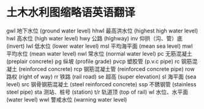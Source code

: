 # 土木水利图缩略语英语翻译

gwl 地下水位 (ground water level)
hhwl 最高洪水位 (highest high water level)
hwl 高水位 (high water level)
hwy 公路 (highway)
inv 仰拱（沟、管）底 (invert)
lwl 低水位 (lower water level)
msl 平均海平面 (mean sea level)
mwl 平均水位 (mean water level)
nwl 常水位 (normal water level)
pc 无筋混凝土 (preplair concrete)
pg 纵坡 (profile grade)
pvcp 塑胶管 (p.v.c pipe)
rc 钢筋混凝土 (reinforced concrete)
rcp 钢筋混凝土管 (reinforced concrete pipe)
row 路权 (right of way)
rr 铁路 (rail road)
se 超高 (super elevation)
sl 海平面 (sea level)
src 钢骨钢筋混凝土 (steel reinforced concrete)
ssp 不銹钢管 (stainless steel pipe)
sta 测站、桩号 (station)
t/r 轨道顶 (top of rail)
wl 水位、水平面 (water level)
wwl 警戒水位 (warning water level)

